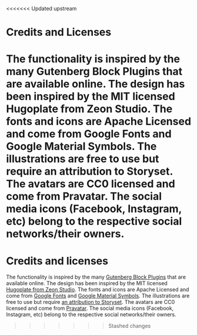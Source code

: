<<<<<<< Updated upstream
# Credits and Licenses

The functionality is inspired by the many Gutenberg Block Plugins that are available online. The design has been inspired by the MIT licensed Hugoplate from Zeon Studio. The fonts and icons are Apache Licensed and come from Google Fonts and Google Material Symbols. The illustrations are free to use but require an attribution to Storyset. The avatars are CC0 licensed and come from Pravatar. The social media icons (Facebook, Instagram, etc) belong to the respective social networks/their owners.
=======
# Credits and licenses

The functionality is inspired by the many [Gutenberg Block Plugins](https://wpastra.com/plugins/wordpress-gutenberg-block-plugins/) that are available online. The design has been inspired by the MIT licensed [Hugoplate from Zeon Studio](https://github.com/zeon-studio/hugoplate.git). The fonts and icons are Apache Licensed and come from [Google Fonts](https://fonts.google.com) and [Google Material Symbols](https://fonts.google.com/icons). The illustrations are free to use but require [an attribution to Storyset](https://storyset.com/terms). The avatars are CC0 licensed and come from [Pravatar](https://www.pravatar.cc/images). The social media icons (Facebook, Instagram, etc) belong to the respective social networks/their owners.
>>>>>>> Stashed changes

